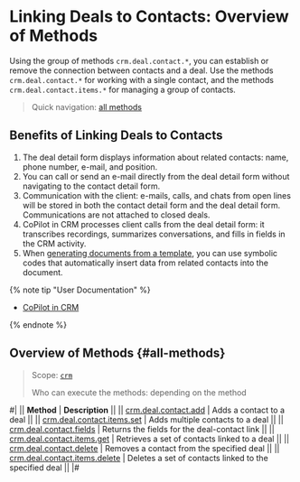 # Linking Deals to Contacts: Overview of Methods

Using the group of methods `crm.deal.contact.*`, you can establish or remove the connection between contacts and a deal. Use the methods `crm.deal.contact.*` for working with a single contact, and the methods `crm.deal.contact.items.*` for managing a group of contacts.

> Quick navigation: [all methods](#all-methods) 

## Benefits of Linking Deals to Contacts

1. The deal detail form displays information about related contacts: name, phone number, e-mail, and position.
2. You can call or send an e-mail directly from the deal detail form without navigating to the contact detail form.
3. Communication with the client: e-mails, calls, and chats from open lines will be stored in both the contact detail form and the deal detail form. Communications are not attached to closed deals.
4. CoPilot in CRM processes client calls from the deal detail form: it transcribes recordings, summarizes conversations, and fills in fields in the CRM activity.
5. When [generating documents from a template](../../document-generator/index.md), you can use symbolic codes that automatically insert data from related contacts into the document.

{% note tip "User Documentation" %}

- [CoPilot in CRM](https://helpdesk.bitrix24.com/open/19268296/)

{% endnote %}

## Overview of Methods {#all-methods}

> Scope: [`crm`](../../../scopes/permissions.md)
>
> Who can execute the methods: depending on the method

#|
|| **Method** | **Description** ||
|| [crm.deal.contact.add](./crm-deal-contact-add.md) | Adds a contact to a deal ||
|| [crm.deal.contact.items.set](./crm-deal-contact-items-set.md) | Adds multiple contacts to a deal ||
|| [crm.deal.contact.fields](./crm-deal-contact-fields.md) | Returns the fields for the deal-contact link ||
|| [crm.deal.contact.items.get](./crm-deal-contact-items-get.md) | Retrieves a set of contacts linked to a deal ||
|| [crm.deal.contact.delete](./crm-deal-contact-delete.md) | Removes a contact from the specified deal ||
|| [crm.deal.contact.items.delete](./crm-deal-contact-items-delete.md) | Deletes a set of contacts linked to the specified deal ||
|#